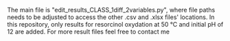 The main file is "edit_results_CLASS_1diff_2variables.py", where file paths needs to be adjusted to access the other .csv and .xlsx files' locations. 
In this repository, only results for resorcinol oxydation at 50 °C and initial pH of 12 are added.
For more result files feel free to contact me

